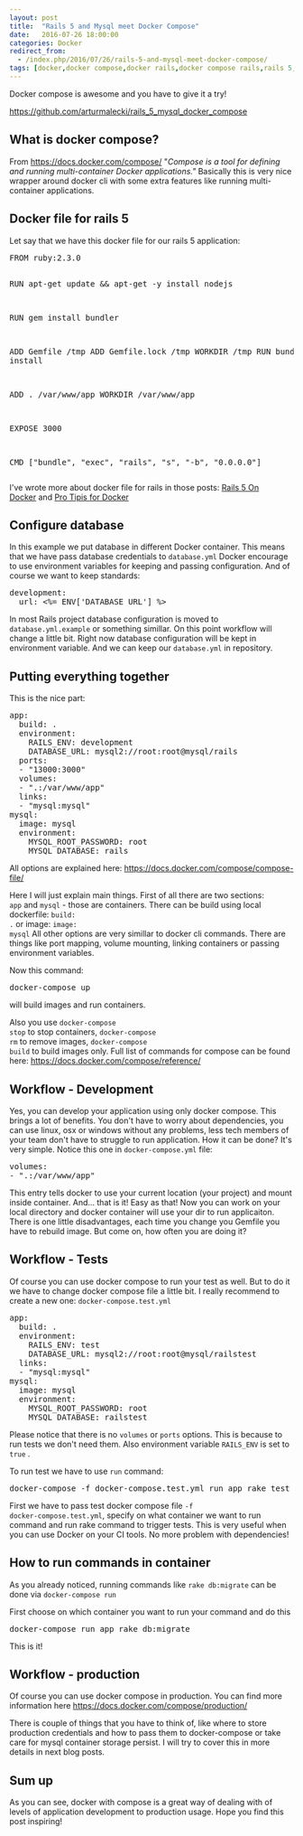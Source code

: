 ```yaml
---
layout: post
title:  "Rails 5 and Mysql meet Docker Compose"
date:   2016-07-26 18:00:00
categories: Docker
redirect_from:
  - /index.php/2016/07/26/rails-5-and-mysql-meet-docker-compose/
tags: [docker,docker compose,docker rails,docker compose rails,rails 5,mysql,rails container]
---
```


Docker compose is awesome and you have to give it a try!

<a href="https://github.com/arturmalecki/rails_5_mysql_docker_compose">https://github.com/arturmalecki/rails_5_mysql_docker_compose</a>
<h2><strong>What is docker compose?</strong></h2>
From <a href="https://docs.docker.com/compose/">https://docs.docker.com/compose/</a> "<em>Compose is a tool for defining and running multi-container Docker applications." </em>Basically this is very nice wrapper around docker cli with some extra features like running multi-container applications.
<h2><strong>Docker file for rails 5</strong></h2>
Let say that we have this docker file for our rails 5 application:
<pre class="EnlighterJSRAW" data-enlighter-language="null">FROM ruby:2.3.0

RUN apt-get update &amp;&amp; apt-get -y install nodejs

RUN gem install bundler

ADD Gemfile /tmp
ADD Gemfile.lock /tmp
WORKDIR /tmp
RUN bundle install

ADD . /var/www/app
WORKDIR /var/www/app

EXPOSE 3000

CMD ["bundle", "exec", "rails", "s", "-b", "0.0.0.0"]</pre>
I've wrote more about docker file for rails in those posts: <a href="http://www.devcherry.com/index.php/2016/03/05/rails-5-on-docker/">Rails 5 On Docker</a> and <a href="http://www.devcherry.com/index.php/2016/04/22/avoid-installing-gems-on-each-docker-image-build-pro-tips-1/">Pro Tipis for Docker</a>
<h2><strong>Configure database</strong></h2>
In this example we put database in different Docker container. This means that we have pass database credentials to <code class="EnlighterJSRAW" data-enlighter-language="null">database.yml</code> Docker encourage to use environment variables for keeping and passing configuration. And of course we want to keep standards:
<pre class="EnlighterJSRAW" data-enlighter-language="null">development:
  url: &lt;%= ENV['DATABASE_URL'] %&gt;</pre>
In most Rails project database configuration is moved to <code class="EnlighterJSRAW" data-enlighter-language="null">database.yml.example</code> or something simillar. On this point workflow will change a little bit. Right now database configuration will be kept in environment variable. And we can keep our <code class="EnlighterJSRAW" data-enlighter-language="null">database.yml</code> in repository.
<h2><strong>Putting everything together</strong></h2>
This is the nice part:
<pre class="EnlighterJSRAW" data-enlighter-language="null">app:
  build: .
  environment:
    RAILS_ENV: development
    DATABASE_URL: mysql2://root:root@mysql/rails
  ports:
  - "13000:3000"
  volumes:
  - ".:/var/www/app"
  links:
  - "mysql:mysql"
mysql:
  image: mysql
  environment:
    MYSQL_ROOT_PASSWORD: root
    MYSQL_DATABASE: rails</pre>
All options are explained here: <a href="https://docs.docker.com/compose/compose-file/">https://docs.docker.com/compose/compose-file/</a>

Here I will just explain main things. First of all there are two sections: <code class="EnlighterJSRAW" data-enlighter-language="null">app</code> and <code class="EnlighterJSRAW" data-enlighter-language="null">mysql</code> - those are containers. There can be build using local dockerfile: <code class="EnlighterJSRAW" data-enlighter-language="null">build: .</code> or image: <code class="EnlighterJSRAW" data-enlighter-language="null">image: mysql</code> All other options are very simillar to docker cli commands. There are things like port mapping, volume mounting, linking containers or passing environment variables.

Now this command:
<pre class="EnlighterJSRAW" data-enlighter-language="null">docker-compose up</pre>
will build images and run containers.

Also you use <code class="EnlighterJSRAW" data-enlighter-language="null">docker-compose stop</code> to stop containers, <code class="EnlighterJSRAW" data-enlighter-language="null">docker-compose rm</code> to remove images, <code class="EnlighterJSRAW" data-enlighter-language="null">docker-compose build</code> to build images only. Full list of commands for compose can be found here: <a href="https://docs.docker.com/compose/reference/">https://docs.docker.com/compose/reference/</a>
<h2><strong>Workflow - Development</strong></h2>
Yes, you can develop your application using only docker compose. This brings a lot of benefits. You don't have to worry about dependencies, you can use linux, osx or windows without any problems, less tech members of your team don't have to struggle to run application. How it can be done? It's very simple. Notice this one in <code class="EnlighterJSRAW" data-enlighter-language="null">docker-compose.yml</code> file:
<pre class="EnlighterJSRAW" data-enlighter-language="null">volumes:
- ".:/var/www/app"</pre>
This entry tells docker to use your current location (your project) and mount inside container. And... that is it! Easy as that! Now you can work on your local directory and docker container will use your dir to run applicaiton. There is one little disadvantages, each time you change you Gemfile you have to rebuild image. But come on, how often you are doing it?
<h2><strong>Workflow - Tests</strong></h2>
Of course you can use docker compose to run your test as well. But to do it we have to change docker compose file a little bit. I really recommend to create a new one: <code class="EnlighterJSRAW" data-enlighter-language="null">docker-compose.test.yml</code>
<pre class="EnlighterJSRAW" data-enlighter-language="null">app:
  build: .
  environment:
    RAILS_ENV: test
    DATABASE_URL: mysql2://root:root@mysql/railstest
  links:
  - "mysql:mysql"
mysql:
  image: mysql
  environment:
    MYSQL_ROOT_PASSWORD: root
    MYSQL_DATABASE: railstest</pre>
Please notice that there is no <code class="EnlighterJSRAW" data-enlighter-language="null">volumes</code> or <code class="EnlighterJSRAW" data-enlighter-language="null">ports</code> options. This is because to run tests we don't need them. Also environment variable <code class="EnlighterJSRAW" data-enlighter-language="null">RAILS_ENV</code> is set to <code class="EnlighterJSRAW" data-enlighter-language="null">true</code> .

To run test we have to use <code class="EnlighterJSRAW" data-enlighter-language="null">run</code> command:
<pre class="EnlighterJSRAW" data-enlighter-language="null">docker-compose -f docker-compose.test.yml run app rake test</pre>
First we have to pass test docker compose file <code class="EnlighterJSRAW" data-enlighter-language="null">-f docker-compose.test.yml</code>, specify on what container we want to run command and run rake command to trigger tests. This is very useful when you can use Docker on your CI tools. No more problem with dependencies!
<h2><strong>How to run commands in container</strong></h2>
As you already noticed, running commands like <code class="EnlighterJSRAW" data-enlighter-language="null">rake db:migrate</code> can be done via <code class="EnlighterJSRAW" data-enlighter-language="null">docker-compose run</code>

First choose on which container you want to run your command and do this
<pre class="EnlighterJSRAW" data-enlighter-language="null">docker-compose run app rake db:migrate</pre>
This is it!
<h2><strong>Workflow - production</strong></h2>
Of course you can use docker compose in production. You can find more information here <a href="https://docs.docker.com/compose/production/">https://docs.docker.com/compose/production/</a>

There is couple of things that you have to think of, like where to store production credentials and how to pass them to docker-compose or take care for mysql container storage persist. I will try to cover this in more details in next blog posts.
<h2><strong>Sum up</strong></h2>
As you can see, docker with compose is a great way of dealing with of levels of application development to production usage. Hope you find this post inspiring!

